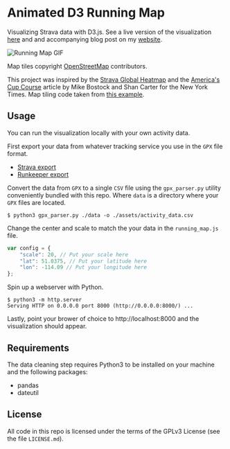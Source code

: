 # Animated D3 Running Map

Visualizing Strava data with D3.js. See a live version of the
visualization [here](https://epsalt.ca/projects/running-map) and and
accompanying blog post on my
[website](https://epsalt.ca/2018/01/running-map).

![Running Map
GIF](https://raw.githubusercontent.com/epsalt/d3-running-map/master/assets/running_map.gif)

Map tiles copyright [OpenStreetMap](http://www.openstreetmap.org/copyright) contributors.

This project was inspired by the [Strava Global
Heatmap](https://labs.strava.com/heatmap/) and the [America's Cup
Course](http://www.nytimes.com/interactive/2013/09/25/sports/americas-cup-course.html)
article by Mike Bostock and Shan Carter for the New York Times. Map
tiling code taken from [this
example](http://bl.ocks.org/mbostock/eb0c48375fcdcdc00c54a92724733d0d).

## Usage

You can run the visualization locally with your own activity
data.

First export your data from whatever tracking service you use in the
`GPX` file format.

- [Strava export](https://support.strava.com/hc/en-us/articles/216918437-Exporting-your-Data-and-Bulk-Export)
- [Runkeeper export](https://support.runkeeper.com/hc/en-us/articles/201109886-How-to-Export-your-Runkeeper-data)

Convert the data from `GPX` to a single `CSV` file using the
`gpx_parser.py` utility conveniently bundled with this repo. Where
`data` is a directory where your `GPX` files are located.

```
$ python3 gpx_parser.py ./data -o ./assets/activity_data.csv
```

Change the center and scale to match the your data in the
`running_map.js` file.

```javascript
var config = {
    "scale": 20, // Put your scale here
    "lat": 51.0375, // Put your latitude here
    "lon": -114.09 // Put your longitude here
};
```

Spin up a webserver with Python.

```
$ python3 -m http.server
Serving HTTP on 0.0.0.0 port 8000 (http://0.0.0.0:8000/) ...
```

Lastly, point your brower of choice to http://localhost:8000 and the
visualization should appear.

## Requirements

The data cleaning step requires Python3 to be installed on your
machine and the following packages:

- pandas
- dateutil

## License

All code in this repo is licensed under the terms of the GPLv3 License
(see the file `LICENSE.md`).
